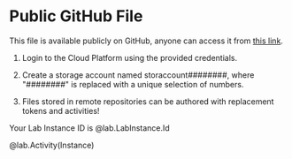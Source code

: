 # Public GitHub File

This file is available publicly on GitHub, anyone can access it from [this link](https://github.com/LODSContent/lod-training/blob/master/demo-include.md).

1. Login to the Cloud Platform using the provided credentials.

1. Create a storage account named storaccount########, where "########" is replaced with a unique selection of numbers.

1. Files stored in remote repositories can be authored with replacement tokens and activities!

  Your Lab Instance ID is @lab.LabInstance.Id
  
  @lab.Activity(Instance)
